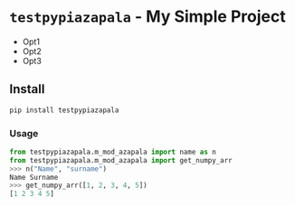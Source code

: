 # `testpypiazapala` - My Simple Project

* Opt1
* Opt2
* Opt3

## Install

```python
pip install testpypiazapala
```

### Usage

```python
from testpypiazapala.m_mod_azapala import name as n
from testpypiazapala.m_mod_azapala import get_numpy_arr
>>> n("Name", "surname")
Name Surname
>>> get_numpy_arr([1, 2, 3, 4, 5])
[1 2 3 4 5]
```